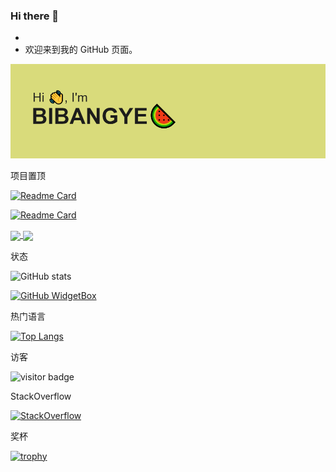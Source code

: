 ### Hi there 👋

<!--
**BIBANGYE/BIBANGYE** is a ✨ _special_ ✨ repository because its `README.md` (this file) appears on your GitHub profile.

Here are some ideas to get you started:

- 🔭 I’m currently working on ...
- 🌱 I’m currently learning ...
- 👯 I’m looking to collaborate on ...
- 🤔 I’m looking for help with ...
- 💬 Ask me about ...
- 📫 How to reach me: ...
- 😄 Pronouns: ...
- ⚡ Fun fact: ...
-->
- 
- 欢迎来到我的 GitHub 页面。

![下载](assets/下载.png)

项目置顶

[![Readme Card](https://github-readme-stats.vercel.app/api/pin/?username=BIBANGYE&repo=WEBUSB)](https://github.com/BIBANGYE/WEBUSB)


[![Readme Card](https://github-readme-stats.vercel.app/api/pin/?username=BIBANGYE&repo=Git-Manual)](https://github.com/BIBANGYE/Git-Manual)


<a href="https://github.com/BIBANGYE/WEBUSB">
  <img align="center" src="https://github-readme-stats.vercel.app/api/pin/?username=BIBANGYE&repo=WEBUSB" />
</a>
<a href="https://github.com/BIBANGYE/Git-Manual">
  <img align="center" src="https://github-readme-stats.vercel.app/api/pin/?username=BIBANGYE&repo=Git-Manual" />
</a>

状态

![GitHub stats](https://github-readme-stats.vercel.app/api?username=BIBANGYE&show_icons=true&theme=radical)

[![GitHub WidgetBox](https://github-widgetbox.vercel.app/api/profile?username=BIBANGYE&data=followers,repositories,stars,commits)](https://github.com/Jurredr/github-widgetbox)

热门语言

[![Top Langs](https://github-readme-stats.vercel.app/api/top-langs/?username=BIBANGYE&layout=compact)](https://github.com/BIBANGYE/BIBANGYE)

访客

![visitor badge](https://visitor-badge.glitch.me/badge?page_id=BIBANGYE.visitor-badge&left_color=red&right_color=green)

StackOverflow

[![StackOverflow](https://github-readme-stackoverflow.vercel.app/?userID=18323178&layout=compact&theme=light)](https://stackoverflow.com/users/18323178/bibangye)

奖杯

[![trophy](https://github-profile-trophy.vercel.app/?username=BIBANGYE)](https://github.com/ryo-ma/github-profile-trophy)



